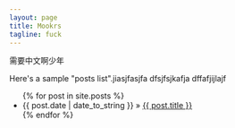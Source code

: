 ```yaml
---
layout: page
title: Mookrs
tagline: fuck
---
```

需要中文啊少年


Here's a sample "posts list".jiasjfasjfa
dfsjfsjkafja
dffafjijlajf
<ul class="posts">
  {% for post in site.posts %}
    <li><span>{{ post.date | date_to_string }}</span> &raquo; <a href="{{ BASE_PATH }}{{ post.url }}">{{ post.title }}</a></li>
  {% endfor %}
</ul>



